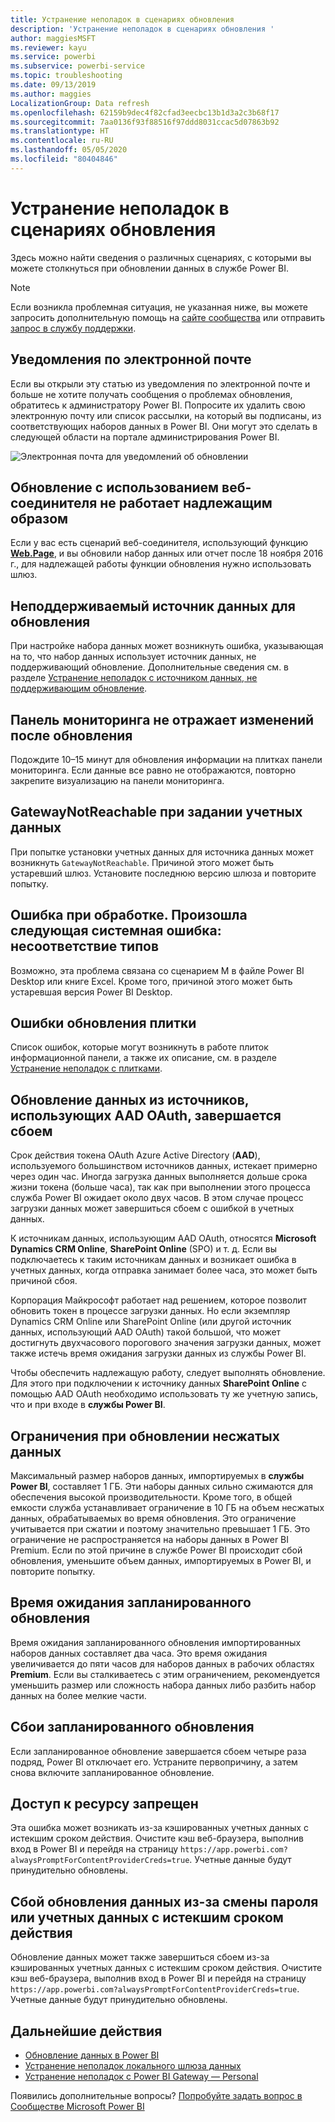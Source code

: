 ```yaml
---
title: Устранение неполадок в сценариях обновления
description: 'Устранение неполадок в сценариях обновления '
author: maggiesMSFT
ms.reviewer: kayu
ms.service: powerbi
ms.subservice: powerbi-service
ms.topic: troubleshooting
ms.date: 09/13/2019
ms.author: maggies
LocalizationGroup: Data refresh
ms.openlocfilehash: 62159b9dec4f82cfad3eecbc13b1d3a2c3b68f17
ms.sourcegitcommit: 7aa0136f93f88516f97ddd8031ccac5d07863b92
ms.translationtype: HT
ms.contentlocale: ru-RU
ms.lasthandoff: 05/05/2020
ms.locfileid: "80404846"
---
```

# <a name="troubleshooting-refresh-scenarios"></a>Устранение неполадок в сценариях обновления 

Здесь можно найти сведения о различных сценариях, с которыми вы можете столкнуться при обновлении данных в службе Power BI.

> [!NOTE]
> Если возникла проблемная ситуация, не указанная ниже, вы можете запросить дополнительную помощь на [сайте сообщества](https://community.powerbi.com/) или отправить [запрос в службу поддержки](https://powerbi.microsoft.com/support/).
>
>

## <a name="email-notifications"></a>Уведомления по электронной почте

Если вы открыли эту статью из уведомления по электронной почте и больше не хотите получать сообщения о проблемах обновления, обратитесь к администратору Power BI. Попросите их удалить свою электронную почту или список рассылки, на который вы подписаны, из соответствующих наборов данных в Power BI. Они могут это сделать в следующей области на портале администрирования Power BI.

![Электронная почта для уведомлений об обновлении](media/refresh-troubleshooting-refresh-scenarios/refresh-email.png)

## <a name="refresh-using-web-connector-doesnt-work-properly"></a>Обновление с использованием веб-соединителя не работает надлежащим образом

Если у вас есть сценарий веб-соединителя, использующий функцию [**Web.Page**](https://msdn.microsoft.com/library/mt260924.aspx), и вы обновили набор данных или отчет после 18 ноября 2016 г., для надлежащей работы функции обновления нужно использовать шлюз.

## <a name="unsupported-data-source-for-refresh"></a>Неподдерживаемый источник данных для обновления

При настройке набора данных может возникнуть ошибка, указывающая на то, что набор данных использует источник данных, не поддерживающий обновление. Дополнительные сведения см. в разделе [Устранение неполадок с источником данных, не поддерживающим обновление](service-admin-troubleshoot-unsupported-data-source-for-refresh.md).

## <a name="dashboard-doesnt-reflect-changes-after-refresh"></a>Панель мониторинга не отражает изменений после обновления

Подождите 10–15 минут для обновления информации на плитках панели мониторинга. Если данные все равно не отображаются, повторно закрепите визуализацию на панели мониторинга.

## <a name="gatewaynotreachable-when-setting-credentials"></a>GatewayNotReachable при задании учетных данных

При попытке установки учетных данных для источника данных может возникнуть `GatewayNotReachable`. Причиной этого может быть устаревший шлюз. Установите последнюю версию шлюза и повторите попытку.

## <a name="processing-error-the-following-system-error-occurred-type-mismatch"></a>Ошибка при обработке. Произошла следующая системная ошибка: несоответствие типов

Возможно, эта проблема связана со сценарием M в файле Power BI Desktop или книге Excel. Кроме того, причиной этого может быть устаревшая версия Power BI Desktop.

## <a name="tile-refresh-errors"></a>Ошибки обновления плитки

Список ошибок, которые могут возникнуть в работе плиток информационной панели, а также их описание, см. в разделе [Устранение неполадок с плитками](refresh-troubleshooting-tile-errors.md).

## <a name="refresh-fails-when-updating-data-from-sources-that-use-aad-oauth"></a>Обновление данных из источников, использующих AAD OAuth, завершается сбоем

Срок действия токена OAuth Azure Active Directory (**AAD**), используемого большинством источников данных, истекает примерно через один час. Иногда загрузка данных выполняется дольше срока жизни токена (больше часа), так как при выполнении этого процесса служба Power BI ожидает около двух часов. В этом случае процесс загрузки данных может завершиться сбоем c ошибкой в учетных данных.

К источникам данных, использующим AAD OAuth, относятся **Microsoft Dynamics CRM Online**, **SharePoint Online** (SPO) и т. д. Если вы подключаетесь к таким источникам данных и возникает ошибка в учетных данных, когда отправка занимает более часа, это может быть причиной сбоя.

Корпорация Майкрософт работает над решением, которое позволит обновить токен в процессе загрузки данных. Но если экземпляр Dynamics CRM Online или SharePoint Online (или другой источник данных, использующий AAD OAuth) такой большой, что может достигнуть двухчасового порогового значения загрузки данных, может также истечь время ожидания загрузки данных из службы Power BI.

Чтобы обеспечить надлежащую работу, следует выполнять обновление. Для этого при подключении к источнику данных **SharePoint Online** с помощью AAD OAuth необходимо использовать ту же учетную запись, что и при входе в **службы Power BI**.

## <a name="uncompressed-data-limits-for-refresh"></a>Ограничения при обновлении несжатых данных

Максимальный размер наборов данных, импортируемых в **службы Power BI**, составляет 1 ГБ. Эти наборы данных сильно сжимаются для обеспечения высокой производительности. Кроме того, в общей емкости служба устанавливает ограничение в 10 ГБ на объем несжатых данных, обрабатываемых во время обновления. Это ограничение учитывается при сжатии и поэтому значительно превышает 1 ГБ. Это ограничение не распространяется на наборы данных в Power BI Premium. Если по этой причине в службе Power BI происходит сбой обновления, уменьшите объем данных, импортируемых в Power BI, и повторите попытку.

## <a name="scheduled-refresh-timeout"></a>Время ожидания запланированного обновления

Время ожидания запланированного обновления импортированных наборов данных составляет два часа. Это время ожидания увеличивается до пяти часов для наборов данных в рабочих областях **Premium**. Если вы сталкиваетесь с этим ограничением, рекомендуется уменьшить размер или сложность набора данных либо разбить набор данных на более мелкие части.

## <a name="scheduled-refresh-failures"></a>Сбои запланированного обновления

Если запланированное обновление завершается сбоем четыре раза подряд, Power BI отключает его. Устраните первопричину, а затем снова включите запланированное обновление.

## <a name="access-to-the-resource-is-forbidden"></a>Доступ к ресурсу запрещен  

Эта ошибка может возникать из-за кэшированных учетных данных с истекшим сроком действия. Очистите кэш веб-браузера, выполнив вход в Power BI и перейдя на страницу `https://app.powerbi.com?alwaysPromptForContentProviderCreds=true`. Учетные данные будут принудительно обновлены.

## <a name="data-refresh-failure-because-of-password-change-or-expired-credentials"></a>Сбой обновления данных из-за смены пароля или учетных данных с истекшим сроком действия

Обновление данных может также завершиться сбоем из-за кэшированных учетных данных с истекшим сроком действия. Очистите кэш веб-браузера, выполнив вход в Power BI и перейдя на страницу `https://app.powerbi.com?alwaysPromptForContentProviderCreds=true`. Учетные данные будут принудительно обновлены.

## <a name="next-steps"></a>Дальнейшие действия

- [Обновление данных в Power BI](refresh-data.md)  
- [Устранение неполадок локального шлюза данных](service-gateway-onprem-tshoot.md)  
- [Устранение неполадок с Power BI Gateway — Personal](service-admin-troubleshooting-power-bi-personal-gateway.md)  

Появились дополнительные вопросы? [Попробуйте задать вопрос в Сообществе Microsoft Power BI](https://community.powerbi.com/)

